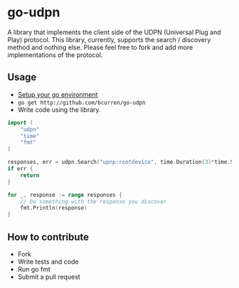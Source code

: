 # go-udpn

A library that implements the client side of the UDPN (Universal Plug and Play) protocol. This library, currently, supports the  search / discovery method and nothing else. Please feel free to fork and add more implementations of the protocol.

## Usage

* [Setup your go environment](http://golang.org/doc/code.html)
* ```go get http://github.com/bcurren/go-udpn```
* Write code using the library.

```Go
import (
	"udpn"
	"time"
	"fmt"
)

responses, err = udpn.Search("upnp:rootdevice", time.Duration(3)*time.Second)
if err {
	return
}

for _, response := range responses {
	// Do something with the response you discover
	fmt.Println(response)
}

```
## How to contribute
* Fork
* Write tests and code
* Run go fmt
* Submit a pull request